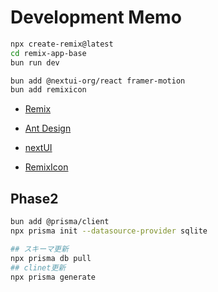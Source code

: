 # Development Memo

```sh
npx create-remix@latest
cd remix-app-base
bun run dev

bun add @nextui-org/react framer-motion
bun add remixicon
```

- [Remix](https://remix.run/)
- [Ant Design](https://ant.design/)


- [nextUI](https://nextui.org/)
- [RemixIcon](https://remixicon.com/)

## Phase2

```sh
bun add @prisma/client
npx prisma init --datasource-provider sqlite
```

```sh
## スキーマ更新
npx prisma db pull
## clinet更新
npx prisma generate
```
